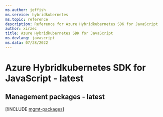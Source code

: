 ```yaml
---
ms.author: jeffish
ms.service: hybridkubernetes
ms.topic: reference
description: Reference for Azure Hybridkubernetes SDK for JavaScript
author: xirzec
title: Azure Hybridkubernetes SDK for JavaScript
ms.devlang: javascript
ms.data: 07/28/2022
---
```

# Azure Hybridkubernetes SDK for JavaScript - latest

## Management packages - latest
[!INCLUDE [mgmt-packages](hybridkubernetes-mgmt-index.md)]